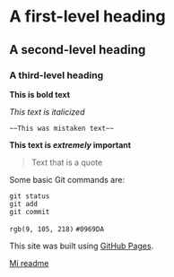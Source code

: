 # A first-level heading
## A second-level heading
### A third-level heading

**This is bold text**

*This text is italicized*

	~~This was mistaken text~~
  
  **This text is _extremely_ important**
  
  > Text that is a quote

Some basic Git commands are:
```
git status
git add
git commit
```

`rgb(9, 105, 218)`
`#0969DA`

This site was built using [GitHub Pages](https://pages.github.com/).

[Mi readme](README.md)
